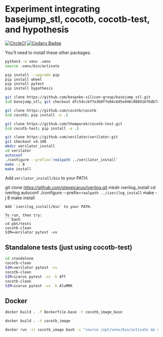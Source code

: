 # Experiment integrating basejump_stl, cocotb, cocotb-test, and hypothesis

[![CircleCI](https://circleci.com/gh/stevenmburns/cocotb-basejump_stl.svg?style=svg)](https://circleci.com/gh/stevenmburns/cocotb-basejump_stl)
[![Codacy Badge](https://api.codacy.com/project/badge/Grade/a05d3b1dcd264ff4adb4da7b3bdabb64)](https://www.codacy.com/manual/stevenmburns/cocotb-basejump_stl?utm_source=github.com&amp;utm_medium=referral&amp;utm_content=stevenmburns/cocotb-basejump_stl&amp;utm_campaign=Badge_Grade)

You'll need to install these other packages.
```bash
python3 -m venv .venv
source .venv/bin/activate

pip install --upgrade pip
pip install wheel
pip install pytest
pip install hypothesis

git clone https://github.com/bespoke-silicon-group/basejump_stl.git
(cd basejump_stl; git checkout dfc54ccbf7e3b9ffe84c6d5e446c08041bf6db7a)

git clone https://github.com/cocotb/cocotb
(cd cocotb; pip install -e .)

git clone https://github.com/themperek/cocotb-test.git
(cd cocotb-test; pip install -e .)

git clone https://github.com/verilator/verilator.git
git checkout v4.106
mkdir verilator_install
cd verilator
autoconf
./configure --prefix=`realpath ../verilator_install`
make -j 8
make install
```
Add `verilator_install/bin` to your PATH.

git clone https://github.com/steveicarus/iverilog.git
mkdir iverilog_install
cd iverilog
autoconf
./configure --prefix=`realpath ../iverilog_install`
make -j 8
make install
```
Add `iverilog_install/bin` to your PATH.

To run, then try:
```bash
cd pbt/tests
cocotb-clean
SIM=verilator pytest -vv
```

## Standalone tests (just using cocotb-test)
```bash
cd standalone
cocotb-clean
SIM=verilator pytest -vv
cocotb-clean
SIM=icarus pytest -vv -k dff
cocotb-clean
SIM=icarus pytest -vv -k AluMMX
```


## Docker

```bash
docker build . -f Dockerfile.base -t cocotb_image_base

docker build . -t cocotb_image

docker run -it cocotb_image bash -c "source /opt/venv/bin/activate && cd /pbt && SIM=verilator pytest"
```
